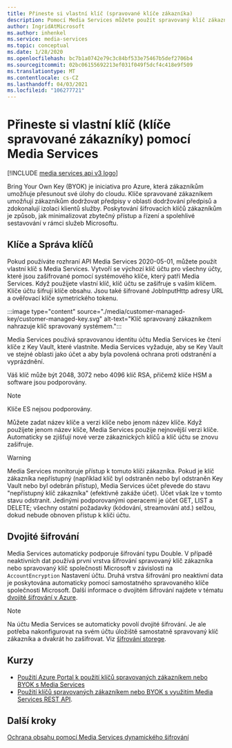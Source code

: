 ```yaml
---
title: Přineste si vlastní klíč (spravované klíče zákazníka)
description: Pomocí Media Services můžete použít spravovaný klíč zákazníka (to znamená, že Přineste si vlastní klíč).
author: IngridAtMicrosoft
ms.author: inhenkel
ms.service: media-services
ms.topic: conceptual
ms.date: 1/28/2020
ms.openlocfilehash: bc7b1a0742e79c3c84bf533e75467b5def2706b4
ms.sourcegitcommit: 02bc06155692213ef031f049f5dcf4c418e9f509
ms.translationtype: MT
ms.contentlocale: cs-CZ
ms.lasthandoff: 04/03/2021
ms.locfileid: "106277721"
---
```

# <a name="bring-your-own-key-customer-managed-keys-with-media-services"></a>Přineste si vlastní klíč (klíče spravované zákazníky) pomocí Media Services

[!INCLUDE [media services api v3 logo](./includes/v3-hr.md)]

Bring Your Own Key (BYOK) je iniciativa pro Azure, která zákazníkům umožňuje přesunout své úlohy do cloudu. Klíče spravované zákazníkem umožňují zákazníkům dodržovat předpisy v oblasti dodržování předpisů a zdokonalují izolaci klientů služby. Poskytování šifrovacích klíčů zákazníkům je způsob, jak minimalizovat zbytečný přístup a řízení a spolehlivé sestavování v rámci služeb Microsoftu.

## <a name="keys-and-key-management"></a>Klíče a Správa klíčů

Pokud používáte rozhraní API Media Services 2020-05-01, můžete použít vlastní klíč s Media Services. Vytvoří se výchozí klíč účtu pro všechny účty, které jsou zašifrované pomocí systémového klíče, který patří Media Services. Když použijete vlastní klíč, klíč účtu se zašifruje s vaším klíčem. Klíče účtu šifrují klíče obsahu. Jsou také šifrované JobInputHttp adresy URL a ověřovací klíče symetrického tokenu.

:::image type="content" source="./media/customer-managed-key/customer-managed-key.svg" alt-text="Klíč spravovaný zákazníkem nahrazuje klíč spravovaný systémem.":::

Media Services používá spravovanou identitu účtu Media Services ke čtení klíče z Key Vault, které vlastníte. Media Services vyžaduje, aby se Key Vault ve stejné oblasti jako účet a aby byla povolená ochrana proti odstranění a vyprázdnění.

Váš klíč může být 2048, 3072 nebo 4096 klíč RSA, přičemž klíče HSM a software jsou podporovány.

> [!NOTE]
> Klíče ES nejsou podporovány.

Můžete zadat název klíče a verzi klíče nebo jenom název klíče. Když použijete jenom název klíče, Media Services použije nejnovější verzi klíče. Automaticky se zjišťují nové verze zákaznických klíčů a klíč účtu se znovu zašifruje.

> [!WARNING]
> Media Services monitoruje přístup k tomuto klíči zákazníka. Pokud je klíč zákazníka nepřístupný (například klíč byl odstraněn nebo byl odstraněn Key Vault nebo byl odebrán přístup), Media Services účet převede do stavu "nepřístupný klíč zákazníka" (efektivně zakáže účet). Účet však lze v tomto stavu odstranit. Jedinými podporovanými operacemi je účet GET, LIST a DELETE; všechny ostatní požadavky (kódování, streamování atd.) selžou, dokud nebude obnoven přístup k klíči účtu.

## <a name="double-encryption"></a>Dvojité šifrování

Media Services automaticky podporuje šifrování typu Double. V případě neaktivních dat používá první vrstva šifrování spravovaný klíč zákazníka nebo spravovaný klíč společnosti Microsoft v závislosti na `AccountEncryption` Nastavení účtu.  Druhá vrstva šifrování pro neaktivní data je poskytována automaticky pomocí samostatného spravovaného klíče společnosti Microsoft. Další informace o dvojitém šifrování najdete v tématu [dvojité šifrování v Azure](../../security/fundamentals/double-encryption.md).

> [!NOTE]
> Na účtu Media Services se automaticky povolí dvojité šifrování. Je ale potřeba nakonfigurovat na svém účtu úložiště samostatně spravovaný klíč zákazníka a dvakrát ho zašifrovat. Viz [šifrování storege](../../storage/common/storage-service-encryption.md).

## <a name="tutorials"></a>Kurzy

- [Použití Azure Portal k použití klíčů spravovaných zákazníkem nebo BYOK s Media Services](security-customer-managed-keys-portal-tutorial.md)
- [Použití klíčů spravovaných zákazníkem nebo BYOK s využitím Media Services REST API](security-customer-managed-keys-rest-postman-tutorial.md).

## <a name="next-steps"></a>Další kroky

[Ochrana obsahu pomocí Media Services dynamického šifrování](drm-content-protection-concept.md)